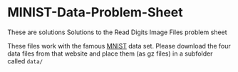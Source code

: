# MINIST-Data-Problem-Sheet
These are solutions Solutions to the Read Digits Image Files problem sheet

These files work with the famous [MNIST](http://yann.lecun.com/exdb/mnist/) data set.
Please download the four data files from that website and place them (as gz files) in a subfolder called `data/`
